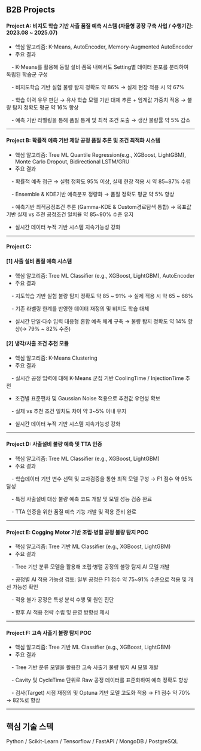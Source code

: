 ## B2B Projects

#### Project A: 비지도 학습 기반 사출 품질 예측 시스템 (자율형 공장 구축 사업 / 수행기간: 2023.08 ~ 2025.07)
- 핵심 알고리즘: K-Means, AutoEncoder, Memory-Augmented AutoEncoder
- 주요 결과
  
 - K-Means를 활용해 동일 설비·품목 내에서도 Setting별 데이터 분포를 분리하여 독립된 학습군 구성
  
 - 비지도학습 기반 실험 불량 탐지 정확도 약 86% → 실제 현장 적용 시 약 67% 
 
 - 학습 이력 유무 판단 → 유사 학습 모델 기반 대체 추론 + 임계값 가중치 적용 → 불량 탐지 정확도 평균 약 16% 향상
 
 - 예측 기반 라벨링을 통해 품질 통계 및 최적 조건 도출 → 생산 불량률 약 5% 감소
 

--- 

#### Project B: 확률적 예측 기반 제당 공정 품질 추론 및 조건 최적화 시스템
- 핵심 알고리즘: Tree ML Quantile Regression(e.g., XGBoost, LightGBM), Monte Carlo Dropout, Bidirectional LSTM/GRU
- 주요 결과
  
 - 확률적 예측 접근 → 실험 정확도 95% 이상, 실제 현장 적용 시 약 85~87% 수렴
 
 - Ensemble & KDE기반 예측분포 정량화 → 품질 정확도 평균 약 5% 향상
 
 - 예측기반 최적공정조건 추론 (Gamma-KDE & Custom경로탐색 통합) → 목표값 기반 실제 vs 추천 공정조건 일치율 약 85~90% 수준 유지 

 - 실시간 데이터 누적 기반 시스템 지속가능성 강화
 

---

#### Project C: 
#### [1] 사출 설비 품질 예측 시스템
- 핵심 알고리즘: Tree ML Classifier (e.g., XGBoost, LightGBM), AutoEncoder
- 주요 결과
  
 - 지도학습 기반 실험 불량 탐지 정확도 약 85 ~ 91% → 실제 적용 시 약 65 ~ 68%

 - 기존 라벨링 한계를 반영한 데이터 재정의 및 비지도 학습 대체 

 - 실시간 단일·다수 입력 대응형 혼합 예측 체계 구축 → 불량 탐지 정확도 약 14% 향상(→ 79% ~ 82% 수준)


#### [2] 냉각/사출 조건 추천 모듈
- 핵심 알고리즘: K-Means Clustering
- 주요 결과
  
 - 실시간 공정 입력에 대해 K-Means 군집 기반 CoolingTime / InjectionTime 추천
 
 - 조건별 표준편차 및 Gaussian Noise 적용으로 추천값 유연성 확보
   
 - 실제 vs 추천 조건 일치도 차이 약 3~5% 이내 유지

 - 실시간 데이터 누적 기반 시스템 지속가능성 강화

---

#### Project D: 사출설비 불량 예측 및 TTA 인증
- 핵심 알고리즘: Tree ML Classifier (e.g., XGBoost, LightGBM)
- 주요 결과
  
 - 학습데이터 기반 변수 선택 및 교차검증을 통한 최적 모델 구성 → F1 점수 약 95% 달성
 
 - 특정 사출설비 대상 불량 예측 코드 개발 및 모델 성능 검증 완료
 
 - TTA 인증을 위한 품질 예측 기능 개발 및 적용 준비 완료
 

---

#### Project E: Cogging Motor 기반 조립·병렬 공정 불량 탐지 POC
- 핵심 알고리즘: Tree 기반 ML Classifier (e.g., XGBoost, LightGBM)
- 주요 결과
  
 - Tree 기반 분류 모델을 활용해 조립·병렬 공정의 불량 탐지 AI 모델 개발
 
 - 공정별 AI 적용 가능성 검토: 일부 공정은 F1 점수 약 75~91% 수준으로 적용 및 개선 가능성 확인
 
 - 적용 불가 공정은 특성 분석 수행 및 원인 진단
 
 - 향후 AI 적용 전략 수립 및 운영 방향성 제시
 

---

#### Project F: 고속 사출기 불량 탐지 POC
- 핵심 알고리즘: Tree 기반 ML Classifier (e.g., XGBoost, LightGBM)
- 주요 결과
  
 - Tree 기반 분류 모델을 활용한 고속 사출기 불량 탐지 AI 모델 개발
 
 - Cavity 및 CycleTime 단위로 Raw 공정 데이터를 표준화하여 예측 정확도 향상

 - 검사(Target) 시점 재정의 및 Optuna 기반 모델 고도화 적용 → F1 점수 약 70% → 82%로 향상

 ---
 

## 핵심 기술 스텍
Python / Scikit-Learn / Tensorflow / FastAPI / MongoDB / PostgreSQL 



